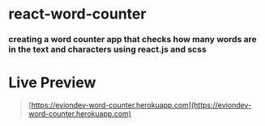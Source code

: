 # react-word-counter


<h3>
creating a word counter app that checks how many words are in the text and characters using react.js and scss
</h3>


# Live Preview

>[https://eviondev-word-counter.herokuapp.com](https://eviondev-word-counter.herokuapp.com)
